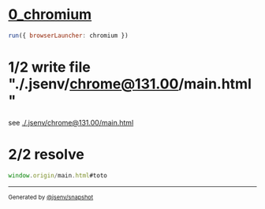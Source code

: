 # [0_chromium](../../hash_local_reference_dev.test.mjs#L16)

```js
run({ browserLauncher: chromium })
```

# 1/2 write file "./.jsenv/chrome@131.00/main.html"

see [./.jsenv/chrome@131.00/main.html](./.jsenv/chrome@131.00/main.html)

# 2/2 resolve

```js
window.origin/main.html#toto
```

---

<sub>
  Generated by <a href="https://github.com/jsenv/core/tree/main/packages/independent/snapshot">@jsenv/snapshot</a>
</sub>
